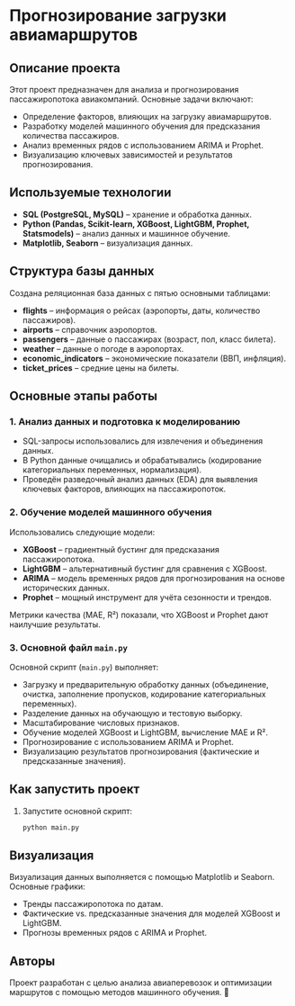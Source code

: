 # Прогнозирование загрузки авиамаршрутов

## Описание проекта
Этот проект предназначен для анализа и прогнозирования пассажиропотока авиакомпаний. Основные задачи включают:

- Определение факторов, влияющих на загрузку авиамаршрутов.
- Разработку моделей машинного обучения для предсказания количества пассажиров.
- Анализ временных рядов с использованием ARIMA и Prophet.
- Визуализацию ключевых зависимостей и результатов прогнозирования.

## Используемые технологии
- **SQL (PostgreSQL, MySQL)** – хранение и обработка данных.
- **Python (Pandas, Scikit-learn, XGBoost, LightGBM, Prophet, Statsmodels)** – анализ данных и машинное обучение.
- **Matplotlib, Seaborn** – визуализация данных.

## Структура базы данных
Создана реляционная база данных с пятью основными таблицами:

- **flights** – информация о рейсах (аэропорты, даты, количество пассажиров).
- **airports** – справочник аэропортов.
- **passengers** – данные о пассажирах (возраст, пол, класс билета).
- **weather** – данные о погоде в аэропортах.
- **economic_indicators** – экономические показатели (ВВП, инфляция).
- **ticket_prices** – средние цены на билеты.

## Основные этапы работы
### 1. Анализ данных и подготовка к моделированию
- SQL-запросы использовались для извлечения и объединения данных.
- В Python данные очищались и обрабатывались (кодирование категориальных переменных, нормализация).
- Проведён разведочный анализ данных (EDA) для выявления ключевых факторов, влияющих на пассажиропоток.

### 2. Обучение моделей машинного обучения
Использовались следующие модели:

- **XGBoost** – градиентный бустинг для предсказания пассажиропотока.
- **LightGBM** – альтернативный бустинг для сравнения с XGBoost.
- **ARIMA** – модель временных рядов для прогнозирования на основе исторических данных.
- **Prophet** – мощный инструмент для учёта сезонности и трендов.

Метрики качества (MAE, R²) показали, что XGBoost и Prophet дают наилучшие результаты.

### 3. Основной файл `main.py`
Основной скрипт (`main.py`) выполняет:
- Загрузку и предварительную обработку данных (объединение, очистка, заполнение пропусков, кодирование категориальных переменных).
- Разделение данных на обучающую и тестовую выборку.
- Масштабирование числовых признаков.
- Обучение моделей XGBoost и LightGBM, вычисление MAE и R².
- Прогнозирование с использованием ARIMA и Prophet.
- Визуализацию результатов прогнозирования (фактические и предсказанные значения).

## Как запустить проект
1. Запустите основной скрипт:
   ```bash
   python main.py
   ```

## Визуализация
Визуализация данных выполняется с помощью Matplotlib и Seaborn. Основные графики:
- Тренды пассажиропотока по датам.
- Фактические vs. предсказанные значения для моделей XGBoost и LightGBM.
- Прогнозы временных рядов с ARIMA и Prophet.

## Авторы
Проект разработан с целью анализа авиаперевозок и оптимизации маршрутов с помощью методов машинного обучения. 🚀

